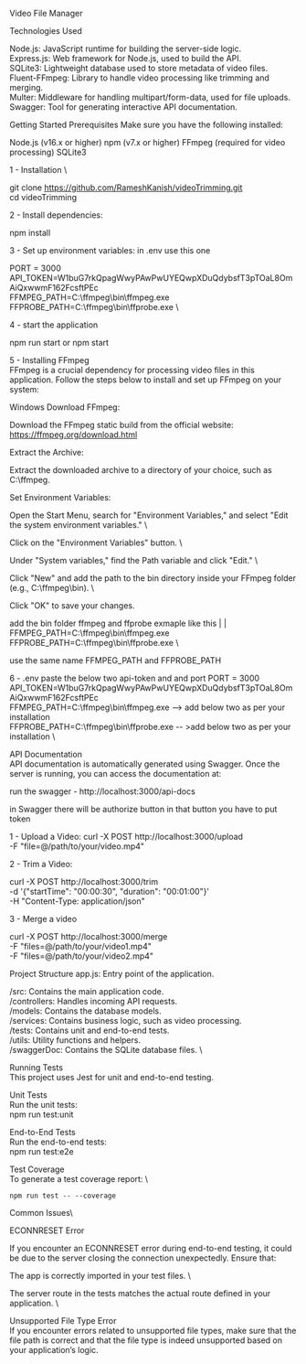 Video File Manager

Technologies Used

Node.js: JavaScript runtime for building the server-side logic. \
Express.js: Web framework for Node.js, used to build the API. \
SQLite3: Lightweight database used to store metadata of video files. \
Fluent-FFmpeg: Library to handle video processing like trimming and merging. \
Multer: Middleware for handling multipart/form-data, used for file uploads. \
Swagger: Tool for generating interactive API documentation. 


Getting Started
Prerequisites
Make sure you have the following installed:

Node.js (v16.x or higher)
npm (v7.x or higher)
FFmpeg (required for video processing)
SQLite3

1 - Installation \

git clone https://github.com/RameshKanish/videoTrimming.git \
cd videoTrimming

2 - Install dependencies:

npm install

3 - Set up environment variables: in .env 
use this one 

PORT = 3000 \
API_TOKEN=W1buG7rkQpagWwyPAwPwUYEQwpXDuQdybsfT3pTOaL8OmAiQxwwmF162FcsftPEc \
FFMPEG_PATH=C:\\ffmpeg\\bin\\ffmpeg.exe \
FFPROBE_PATH=C:\\ffmpeg\\bin\\ffprobe.exe \ 


4 - start the application 

npm run start or npm start

5 - Installing FFmpeg \
FFmpeg is a crucial dependency for processing video files in this application. Follow the steps below to install and set up FFmpeg on your system:

Windows
Download FFmpeg:

Download the FFmpeg static build from the official website: \
https://ffmpeg.org/download.html

Extract the Archive:

Extract the downloaded archive to a directory of your choice, such as C:\ffmpeg.

Set Environment Variables:

Open the Start Menu, search for "Environment Variables," and select "Edit the system environment variables." \

Click on the "Environment Variables" button. \

Under "System variables," find the Path variable and click "Edit." \

Click "New" and add the path to the bin directory inside your FFmpeg folder (e.g., C:\ffmpeg\bin). \

Click "OK" to save your changes.


add the bin folder ffmpeg and ffprobe
exmaple like this 
        |
        |
FFMPEG_PATH=C:\\ffmpeg\\bin\\ffmpeg.exe \
FFPROBE_PATH=C:\\ffmpeg\\bin\\ffprobe.exe \

use the same name FFMPEG_PATH and FFPROBE_PATH


6 - .env
paste the below two  api-token and and port
PORT = 3000
API_TOKEN=W1buG7rkQpagWwyPAwPwUYEQwpXDuQdybsfT3pTOaL8OmAiQxwwmF162FcsftPEc \
FFMPEG_PATH=C:\\ffmpeg\\bin\\ffmpeg.exe -->   add below two as per your installation \
FFPROBE_PATH=C:\\ffmpeg\\bin\\ffprobe.exe -- >add below two as per your installation \


API Documentation \
API documentation is automatically generated using Swagger. Once the server is running, you can access the documentation at:

run the swagger - http://localhost:3000/api-docs

in Swagger there will be authorize button in that button you have to put token 

1 - Upload a Video:
curl -X POST http://localhost:3000/upload \
-F "file=@/path/to/your/video.mp4"


2 - Trim a Video:

curl -X POST http://localhost:3000/trim \
-d '{"startTime": "00:00:30", "duration": "00:01:00"}' \
-H "Content-Type: application/json"


3 - Merge a video

curl -X POST http://localhost:3000/merge \
-F "files=@/path/to/your/video1.mp4" \
-F "files=@/path/to/your/video2.mp4"


Project Structure
app.js: Entry point of the application.

/src: Contains the main application code. \
    /controllers: Handles incoming API requests. \
    /models: Contains the database models. \
    /services: Contains business logic, such as video processing. \
    /tests: Contains unit and end-to-end tests. \
    /utils: Utility functions and helpers. \
/swaggerDoc: Contains the SQLite database files. \



Running Tests \
This project uses Jest for unit and end-to-end testing. 

Unit Tests \
Run the unit tests: \
    npm run test:unit

End-to-End Tests \
Run the end-to-end tests: \
    npm run test:e2e

Test Coverage \
To generate a test coverage report: \

    npm run test -- --coverage


Common Issues\


ECONNRESET Error


If you encounter an ECONNRESET error during end-to-end testing, it could be due to the server closing the connection unexpectedly. Ensure that:


The app is correctly imported in your test files. \

The server route in the tests matches the actual route defined in your application. \

Unsupported File Type Error \
If you encounter errors related to unsupported file types, make sure that the file path is correct and that the file type is indeed unsupported based on your application’s logic.